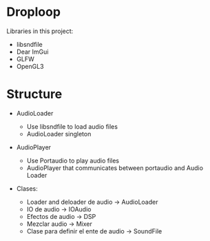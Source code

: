 # Droploop

Libraries in this project:
- libsndfile
- Dear ImGui
- GLFW
- OpenGL3

# Structure
- AudioLoader
	- Use libsndfile to load audio files
	- AudioLoader singleton 

- AudioPlayer
	- Use Portaudio to play audio files
	- AudioPlayer that communicates between portaudio and Audio Loader
- Clases:
	- Loader and deloader de audio -> AudioLoader
	- IO de audio -> IOAudio
	- Efectos de audio -> DSP
	- Mezclar audio ->  Mixer
	- Clase para definir el ente de audio -> SoundFile 